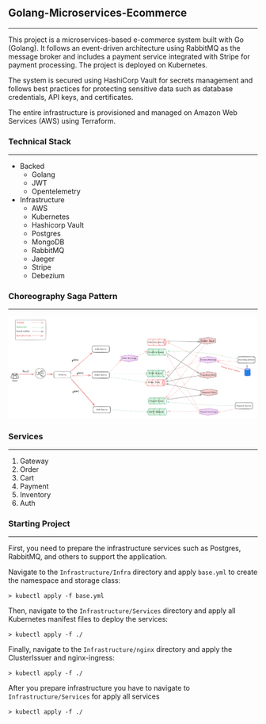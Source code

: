 ## Golang-Microservices-Ecommerce
---
This project is a microservices-based e-commerce system built with Go (Golang). It follows an event-driven architecture using RabbitMQ as the message broker and includes a payment service integrated with Stripe for payment processing. The project is deployed on Kubernetes.

The system is secured using HashiCorp Vault for secrets management and follows best practices for protecting sensitive data such as database credentials, API keys, and certificates.

The entire infrastructure is provisioned and managed on Amazon Web Services (AWS) using Terraform.

### Technical Stack
---
- Backed
    - Golang
    - JWT
    - Opentelemetry
- Infrastructure
    - AWS
    - Kubernetes
    - Hashicorp Vault
    - Postgres
    - MongoDB
    - RabbitMQ
    - Jaeger
    - Stripe
    - Debezium

### Choreography Saga Pattern
---
![](https://github.com/PPunyapatt/golang-microservices-ecommerce/blob/dev/Image/diagram.png)


### Services
---
1. Gateway
2. Order
3. Cart
4. Payment
5. Inventory
6. Auth

### Starting Project
---
First, you need to prepare the infrastructure services such as Postgres, RabbitMQ, and others to support the application.

Navigate to the `Infrastructure/Infra` directory and apply `base.yml` to create the namespace and storage class:

```
> kubectl apply -f base.yml
```
Then, navigate to the `Infrastructure/Services` directory and apply all Kubernetes manifest files to deploy the services:
```
> kubectl apply -f ./
```

Finally, navigate to the `Infrastructure/nginx` directory and apply the ClusterIssuer and nginx-ingress:
```
> kubectl apply -f ./
```

After you prepare infrastructure you have to navigate to `Infrastructure/Services` for apply all services
```
> kubectl apply -f ./
```